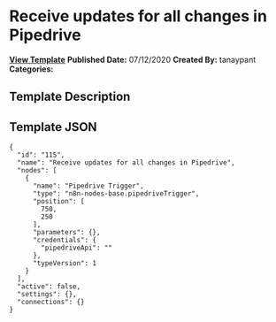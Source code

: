 # Receive updates for all changes in Pipedrive

**[View Template](https://n8n.io/workflows/490-/)**  **Published Date:** 07/12/2020  **Created By:** tanaypant  **Categories:**   

## Template Description



## Template JSON

```
{
  "id": "115",
  "name": "Receive updates for all changes in Pipedrive",
  "nodes": [
    {
      "name": "Pipedrive Trigger",
      "type": "n8n-nodes-base.pipedriveTrigger",
      "position": [
        750,
        250
      ],
      "parameters": {},
      "credentials": {
        "pipedriveApi": ""
      },
      "typeVersion": 1
    }
  ],
  "active": false,
  "settings": {},
  "connections": {}
}
```
